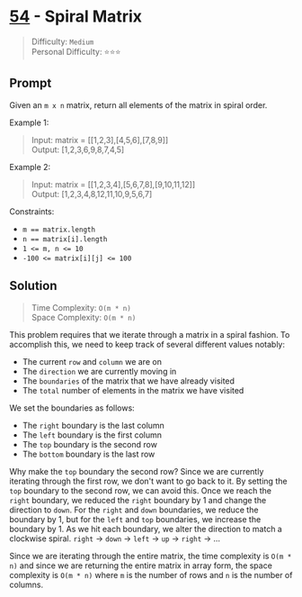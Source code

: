 # [54] - Spiral Matrix

> Difficulty: `Medium`\
> Personal Difficulty: ⭐️⭐️⭐️

## Prompt

Given an `m x n` matrix, return all elements of the matrix in spiral order.

Example 1:

> Input: matrix = [[1,2,3],[4,5,6],[7,8,9]]\
> Output: [1,2,3,6,9,8,7,4,5]

Example 2:

> Input: matrix = [[1,2,3,4],[5,6,7,8],[9,10,11,12]]\
> Output: [1,2,3,4,8,12,11,10,9,5,6,7]

Constraints:

- `m == matrix.length`
- `n == matrix[i].length`
- `1 <= m, n <= 10`
- `-100 <= matrix[i][j] <= 100`

## Solution

> Time Complexity: `O(m * n)`\
> Space Complexity: `O(m * n)`

This problem requires that we iterate through a matrix in a spiral fashion. To
accomplish this, we need to keep track of several different values notably:

- The current `row` and `column` we are on
- The `direction` we are currently moving in
- The `boundaries` of the matrix that we have already visited
- The `total` number of elements in the matrix we have visited

We set the boundaries as follows:

- The `right` boundary is the last column
- The `left` boundary is the first column
- The `top` boundary is the second row
- The `bottom` boundary is the last row

Why make the `top` boundary the second row? Since we are currently iterating
through the first row, we don't want to go back to it. By setting the `top`
boundary to the second row, we can avoid this. Once we reach the `right`
boundary, we reduced the `right` boundary by 1 and change the direction to
`down`. For the `right` and `down` boundaries, we reduce the boundary by 1, but
for the `left` and `top` boundaries, we increase the boundary by 1. As we hit
each boundary, we alter the direction to match a clockwise spiral. `right` ->
`down` -> `left` -> `up` -> `right` -> ...

Since we are iterating through the entire matrix, the time complexity is
`O(m * n)` and since we are returning the entire matrix in array form, the space
complexity is `O(m * n)` where `m` is the number of rows and `n` is the number
of columns.

[54]: https://leetcode.com/problems/spiral-matrix/
